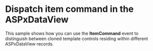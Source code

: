 # Dispatch item command in the ASPxDataView


<p>This sample shows how you can use the <strong>ItemCommand</strong> event to distinguish between cloned template controls residing within different ASPxDataView records.</p>

<br/>


